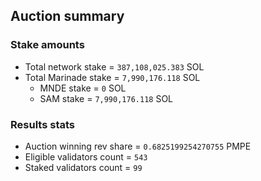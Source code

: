 ## Auction summary

### Stake amounts
- Total network stake = `387,108,025.383` SOL
- Total Marinade stake = `7,990,176.118` SOL
  - MNDE stake = `0` SOL
  - SAM stake = `7,990,176.118` SOL

### Results stats
- Auction winning rev share = `0.6825199254270755` PMPE
- Eligible validators count = `543`
- Staked validators count = `99`

